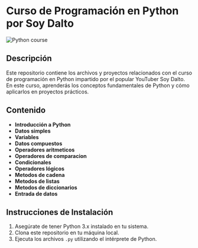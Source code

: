 # Curso de Programación en Python por Soy Dalto

![Python course](https://i.ytimg.com/vi/nKPbfIU442g/maxresdefault.jpg)

## Descripción

Este repositorio contiene los archivos y proyectos relacionados con el curso de programación en Python impartido por el popular YouTuber Soy Dalto. En este curso, aprenderás los conceptos fundamentales de Python y cómo aplicarlos en proyectos prácticos.

## Contenido

- **Introducción a Python**
- **Datos simples**
- **Variables**
- **Datos compuestos**
- **Operadores aritmeticos**
- **Operadores de comparacion**
- **Condicionales**
- **Operadores lógicos**
- **Metodos de cadena**
- **Metodos de listas**
- **Metodos de diccionarios**
- **Entrada de datos**

## Instrucciones de Instalación

1. Asegúrate de tener Python 3.x instalado en tu sistema.
2. Clona este repositorio en tu máquina local.
3. Ejecuta los archivos `.py` utilizando el intérprete de Python.
